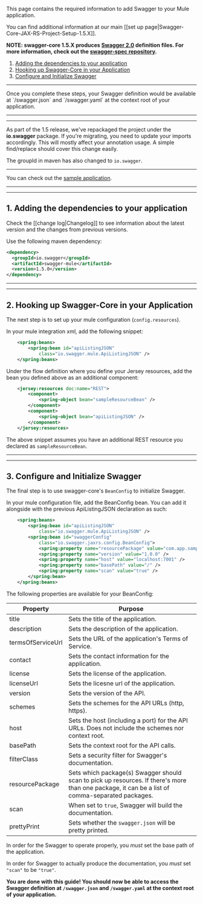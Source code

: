 This page contains the required information to add Swagger to your Mule application.

You can find additional information at our main [[set up page|Swagger-Core-JAX-RS-Project-Setup-1.5.X]].

**NOTE: swagger-core 1.5.X produces [Swagger 2.0](https://github.com/swagger-api/swagger-spec/blob/master/versions/2.0.md) definition files. For more information, check out the [swagger-spec repository](https://github.com/swagger-api/swagger-spec).**

1. [Adding the dependencies to your application](#adding-the-dependencies-to-your-application)
1. [Hooking up Swagger-Core in your Application](#hooking-up-swagger-core-in-your-application)
1. [Configure and Initialize Swagger](#configure-and-initialize-swagger)

<hr>
Once you complete these steps, your Swagger definition would be available at `/swagger.json` and `/swagger.yaml` at the context root of your application.
<hr>

---

As part of the 1.5 release, we've repackaged the project under the **io.swagger** package. If you're migrating, you need to update your imports accordingly. This will mostly affect your annotation usage. A simple find/replace should cover this change easily.

The groupId in maven has also changed to `io.swagger`.

---

You can check out the [sample application](https://github.com/swagger-api/swagger-samples/tree/master/java/java-mule).

<hr><hr>

## <a name="adding-the-dependencies-to-your-application"></a>1. Adding the dependencies to your application

Check the [[change log|Changelog]] to see information about the latest version and the changes from previous versions.

Use the following maven dependency:
```xml
<dependency>
  <groupId>io.swagger</groupId>
  <artifactId>swagger-mule</artifactId>
  <version>1.5.0</version>
</dependency>
```

<hr><hr>

## <a name="hooking-up-swagger-core-in-your-application"></a>2. Hooking up Swagger-Core in your Application

The next step is to set up your mule configuration (`config.resources`).

In your mule integration xml, add the following snippet:

```xml
    <spring:beans>
        <spring:bean id="apiListingJSON"
            class="io.swagger.mule.ApiListingJSON" />
    </spring:beans>
```

Under the flow definition where you define your Jersey resources, add the bean you defined above as an additional component:

```xml
    <jersey:resources doc:name="REST">
        <component>
            <spring-object bean="sampleResourceBean" />
        </component>
        <component>
            <spring-object bean="apiListingJSON" />
        </component>
    </jersey:resources>
```

The above snippet assumes you have an additional REST resource you declared as `sampleResourceBean`.

<hr><hr>

## <a name="configure-and-initialize-swagger"></a>3. Configure and Initialize Swagger

The final step is to use swagger-core's `BeanConfig` to initialize Swagger.

In your mule configuration file, add the BeanConfig bean. You can add it alongside with the previous ApiListingJSON declaration as such:
```xml
    <spring:beans>
        <spring:bean id="apiListingJSON"
            class="io.swagger.mule.ApiListingJSON" />
        <spring:bean id="swaggerConfig"
            class="io.swagger.jaxrs.config.BeanConfig">
            <spring:property name="resourcePackage" value="com.app.sample" />
            <spring:property name="version" value="1.0.0" />
            <spring:property name="host" value="localhost:7001" />
            <spring:property name="basePath" value="/" />
            <spring:property name="scan" value="true" />
        </spring:bean>
    </spring:beans>
```

The following properties are available for your BeanConfig:

Property | Purpose
--- | --- 
title | Sets the title of the application.
description | Sets the description of the application.
termsOfServiceUrl | Sets the URL of the application's Terms of Service.
contact | Sets the contact information for the application.
license | Sets the license of the application.
licenseUrl | Sets the licesne url of the application.
version | Sets the version of the API.
schemes | Sets the schemes for the API URLs (http, https).
host | Sets the host (including a port) for the API URLs. Does not include the schemes nor context root.
basePath | Sets the context root for the API calls.
filterClass | Sets a security filter for Swagger's documentation.
resourcePackage | Sets which package(s) Swagger should scan to pick up resources. If there's more than one package, it can be a list of comma-separated packages.
scan | When set to `true`, Swagger will build the documentation.
prettyPrint | Sets whether the `swagger.json` will be pretty printed.

In order for the Swagger to operate properly, you *must* set the base path of the application.

In order for Swagger to actually produce the documentation, you *must* set `"scan"` to be `"true"`.

**You are done with this guide! You should now be able to access the Swagger definition at `/swagger.json` and `/swagger.yaml` at the context root of your application.**